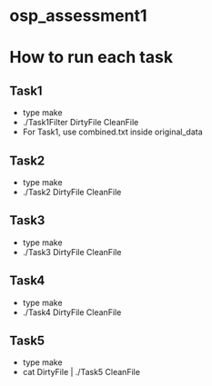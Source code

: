# osp_assessment1

# How to run each task
## Task1
- type make
- ./Task1Filter DirtyFile CleanFile 
- For Task1, use combined.txt inside original_data

## Task2
- type make
- ./Task2 DirtyFile CleanFile

## Task3
- type make
- ./Task3 DirtyFile CleanFile

## Task4
- type make
- ./Task4 DirtyFile CleanFile

## Task5
- type make
- cat DirtyFile | ./Task5 CleanFile
